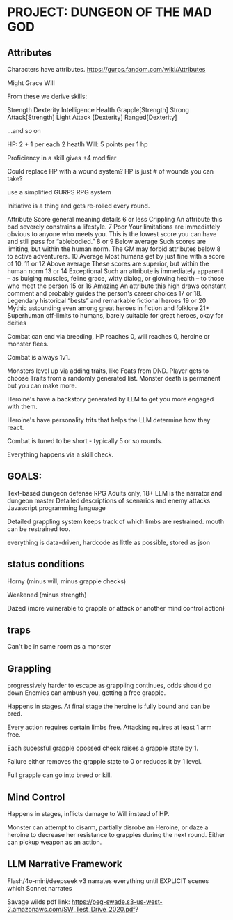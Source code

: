 # PROJECT: DUNGEON OF THE MAD GOD

## Attributes

Characters have attributes. https://gurps.fandom.com/wiki/Attributes

Might Grace  Will

From these we derive skills:

Strength
Dexterity
Intelligence
Health
Grapple[Strength]
Strong Attack[Strength]
Light Attack [Dexterity]
Ranged[Dexterity]

...and so on

HP: 2 + 1 per each 2 heatlh
Will: 5 points per 1 hp

Proficiency in a skill gives +4 modifier

Could replace HP with a wound system? HP is just # of wounds you can take?

use a simplified GURPS RPG system

Initiative is a thing and gets re-rolled every round.


Attribute Score	general meaning	details
6 or less	Crippling	An attribute this bad severely constrains a lifestyle.
7	Poor	Your limitations are immediately obvious to anyone who meets you. This is the lowest score you can have and still pass for “ablebodied.”
8 or 9	Below average	Such scores are limiting, but within the human norm. The GM may forbid attributes below 8 to active adventurers.
10	Average	Most humans get by just fine with a score of 10.
11 or 12	Above average	These scores are superior, but within the human norm
13 or 14	Exceptional	Such an attribute is immediately apparent – as bulging muscles, feline grace, witty dialog, or glowing health – to those who meet the person
15 or 16	Amazing	An attribute this high draws constant comment and probably guides the person's career choices
17 or 18.	Legendary	historical “bests” and remarkable fictional heroes
19 or 20	Mythic	astounding even among great heroes in fiction and folklore
21+	Superhuman	off-limits to humans, barely suitable for great heroes, okay for deities


Combat can end via breeding, HP reaches 0, will reaches 0, heroine or monster flees.

Combat is always 1v1.

Monsters level up via adding traits, like Feats from DND.
Player gets to choose Traits from a randomly generated list.
Monster death is permanent but you can make more. 

Heroine's have a backstory generated by LLM to get you more engaged with them. 

Heroine's have personality trits that helps the LLM determine how they react.

Combat is tuned to be short - typically 5 or so rounds. 

Everything happens via a skill check.

## GOALS:

Text-based dungeon defense RPG
Adults only, 18+
LLM is the narrator and dungeon master
Detailed descriptions of scenarios and enemy attacks
Javascript programming language

Detailed grappling system
keeps track of which limbs are restrained.
mouth can be restrained too. 

everything is data-driven, hardcode as little as possible, stored as json

## status conditions

Horny (minus will, minus grapple checks)

Weakened (minus strength)

Dazed (more vulnerable to grapple or attack or another mind control action)

## traps

Can't be in same room as a monster

## Grappling

progressively harder to escape as grappling continues, odds should go down
Enemies can ambush you, getting a free grapple.

Happens in stages. At final stage the heroine is fully bound and can be bred.

Every action requires certain limbs free. Attacking rquires at least 1 arm free.

Each sucessful grapple opossed check raises a grapple state by 1. 

Failure either removes the grapple state to 0 or reduces it by 1 level.

Full grapple can go into breed or kill.


## Mind Control

Happens in stages, inflicts damage to Will instead of HP.

Monster can attempt to disarm, partially disrobe an Heroine, or daze a heroine to decrease her resistance to grapples during the next  round. Either can pickup weapon as an action.


## LLM Narrative Framework

Flash/4o-mini/deepseek v3 narrates everything until EXPLICIT scenes which Sonnet narrates



Savage wilds pdf link: https://peg-swade.s3-us-west-2.amazonaws.com/SW_Test_Drive_2020.pdf?
